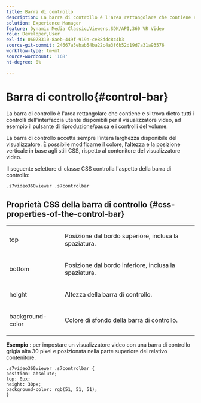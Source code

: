 ```yaml
---
title: Barra di controllo
description: La barra di controllo è l'area rettangolare che contiene e si trova dietro tutti i controlli dell'interfaccia utente disponibili per il visualizzatore video, ad esempio il pulsante di riproduzione/pausa e i controlli del volume.
solution: Experience Manager
feature: Dynamic Media Classic,Viewers,SDK/API,360 VR Video
role: Developer,User
exl-id: 06078310-8aeb-449f-919a-ce88ddc8c4b3
source-git-commit: 24667a5ebab54ba22c4a3f6b52d19d7a31a93576
workflow-type: tm+mt
source-wordcount: '168'
ht-degree: 0%

---
```


# Barra di controllo{#control-bar}

La barra di controllo è l&#39;area rettangolare che contiene e si trova dietro tutti i controlli dell&#39;interfaccia utente disponibili per il visualizzatore video, ad esempio il pulsante di riproduzione/pausa e i controlli del volume.

<!--<a id="section_061E550C1C1D4DB2BD663A898895B38C"></a>-->

La barra di controllo accetta sempre l’intera larghezza disponibile del visualizzatore. È possibile modificarne il colore, l’altezza e la posizione verticale in base agli stili CSS, rispetto al contenitore del visualizzatore video.

Il seguente selettore di classe CSS controlla l&#39;aspetto della barra di controllo:

```
.s7video360viewer .s7controlbar
```

## Proprietà CSS della barra di controllo {#css-properties-of-the-control-bar}

<table id="table_C48C56E696304C9BAFEE71BA9EA9A174"> 
 <tbody> 
  <tr> 
   <td colname="col1"> <p> <span class="codeph"> top </span> </p> </td> 
   <td colname="col2"> <p>Posizione dal bordo superiore, inclusa la spaziatura. </p> </td> 
  </tr> 
  <tr> 
   <td colname="col1"> <p> <span class="codeph"> bottom </span> </p> </td> 
   <td colname="col2"> <p> Posizione dal bordo inferiore, inclusa la spaziatura. </p> </td> 
  </tr> 
  <tr> 
   <td colname="col1"> <p> <span class="codeph"> height </span> </p> </td> 
   <td colname="col2"> <p>Altezza della barra di controllo. </p> </td> 
  </tr> 
  <tr> 
   <td colname="col1"> <p> <span class="codeph"> background-color </span> </p> </td> 
   <td colname="col2"> <p>Colore di sfondo della barra di controllo. </p> </td> 
  </tr> 
 </tbody> 
</table>

**Esempio** : per impostare un visualizzatore video con una barra di controllo grigia alta 30 pixel e posizionata nella parte superiore del relativo contenitore.

```
.s7video360viewer .s7controlbar {  
position: absolute; 
top: 0px; 
height: 30px; 
background-color: rgb(51, 51, 51); 
}
```
